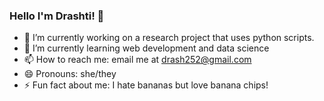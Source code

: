 ### Hello I'm Drashti! 👋

<!--
**drashti-dave/drashti-dave** is a ✨ _special_ ✨ repository because its `README.md` (this file) appears on your GitHub profile.

Here are some ideas to get you started:

 
- 👯 I’m looking to collaborate on ...
- 🤔 I’m looking for help with ...
- 💬 Ask me about ...
 
-->

- 🔭 I’m currently working on a research project that uses python scripts.
- 🌱 I’m currently learning web development and data science
- 📫 How to reach me: email me at drash252@gmail.com
- 😄 Pronouns: she/they
- ⚡ Fun fact about me: I hate bananas but love banana chips!

